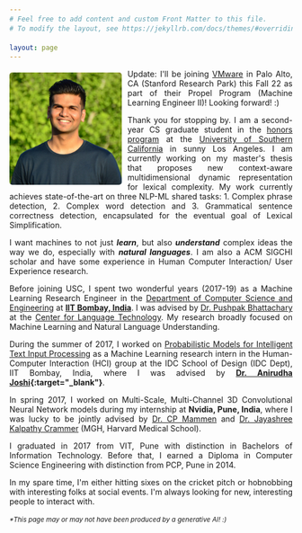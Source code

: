 ```yaml
---
# Feel free to add content and custom Front Matter to this file.
# To modify the layout, see https://jekyllrb.com/docs/themes/#overriding-theme-defaults

layout: page
---
```



<style>

.container {
  position: relative;
  display: inline-block;
  float: left;

  margin-right: 10px;
  margin-bottom: -10px;
/*  margin-left: 13px;*/
/*  margin-top: 1px;*/
}

.image {
  height: auto;
  margin-top: 6px; 
/*  margin-right: 7px; */
  margin-bottom: 7px;  
  height: 200px; 
/*  border: 5px; */
  border-radius: 5px;
}

.overlay {
  position: absolute;
  top: 0;
  bottom: 0;
  left: 0;
  right: 0;
  height: 100%;
  opacity: 0;
  transition: .5s ease;
}

.container:hover .overlay {
  opacity: 1;
}

body
{
  text-align: justify;
}

</style>


<div class="container">

  <img src="image2.jpg" alt="Nikhil Wani" class="image">

  <div class="overlay">

    <img src="image3.jpg" alt="Asli Nikhil Wani" class="image">

  </div> 

</div>

<!---
Update: I'm on the job market! I'm happy to explore areas other than my expertise :) Please feel free to reach me at nwani@usc.edu!
I'll be starting as a Member of Technical Staff III (Machine Learning Engineer)
-->

Update: I'll be joining [VMware](https://www.linkedin.com/company/vmware) in Palo Alto, CA (Stanford Research Park) this Fall 22 as part of their Propel Program (Machine Learning Engineer II)! Looking forward! :)

Thank you for stopping by. I am a second-year CS graduate student in the [honors program](https://www.cs.usc.edu/academic-programs/masters/cs_ms_honors/) at the [University of Southern California](https://www.usc.edu/) in sunny Los Angeles. I am currently working on my master's thesis that proposes new context-aware multidimensional dynamic representation for lexical complexity. My work currently achieves state-of-the-art on three NLP-ML shared tasks: 1. Complex phrase detection, 2. Complex word detection and 3. Grammatical sentence correctness detection, encapsulated for the eventual goal of Lexical Simplification.    

I want machines to not just ***learn***, but also ***understand*** complex ideas the way we do, especially with ***natural languages***.  I am also a ACM SIGCHI scholar and have some experience in Human Computer Interaction/ User Experience research.

Before joining USC, I spent two wonderful years (2017-19) as a Machine Learning Research Engineer in the [Department of Computer Science and Engineering](https://www.cse.iitb.ac.in/) at **[IIT Bombay, India](https://www.iitb.ac.in/)**. I was advised by [Dr. Pushpak Bhattachary](https://www.cse.iitb.ac.in/~pb/) at the [Center for Language Technology](http://www.cfilt.iitb.ac.in/). My research broadly focused on Machine Learning and Natural Language Understanding. 

During the summer of 2017, I worked on [Probabilistic Models for Intelligent Text Input Processing]() as a Machine Learning research intern in the Human-Computer Interaction (HCI) group at the IDC School of Design (IDC Dept), IIT Bombay, India, where I was advised by **[Dr. Anirudha Joshi](http://www.idc.iitb.ac.in/~anirudha/){:target="_blank"}**.

In spring 2017, I worked on Multi-Scale, Multi-Channel 3D Convolutional Neural Network models during my internship at **Nvidia, Pune, India**, where I was lucky to be jointly advised by [Dr. CP Mammen](https://in.linkedin.com/in/cp-mammen-7690735) and [Dr. Jayashree Kalpathy Crammer](https://connects.catalyst.harvard.edu/Profiles/display/Person/102986) (MGH, Harvard Medical School).


I graduated in 2017 from VIT, Pune with distinction in Bachelors of Information Technology. Before that, I earned a Diploma in Computer Science Engineering with distinction from PCP, Pune in 2014.


In my spare time, I'm either hitting sixes on the cricket pitch or hobnobbing with interesting folks at social events. I'm always looking for new, interesting people to interact with.

<small><em>*This page may or may not have been produced by a generative AI! :)</em></small>


